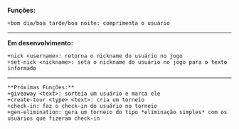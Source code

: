 **Funções:**
```
+bom dia/boa tarde/boa noite: comprimenta o usuário
```
-------------------------
**Em desenvolvimento:**
```
+nick <username>: retorna o nickname do usuário no jogo
+set-nick <nickname>: seta o nickname do usuário no jogo para o texto informado 
```
-------------------------
```
**Próximas Funções:**
+giveaway <text>: sorteia um usuário e marca ele 
+create-tour <type> <text>: cria um torneio
+check-in: faz o check-in do usuário no torneio
+gen-elimination: gera um torneio do tipo *eliminação simples* com os usuários que fizeram check-in
```